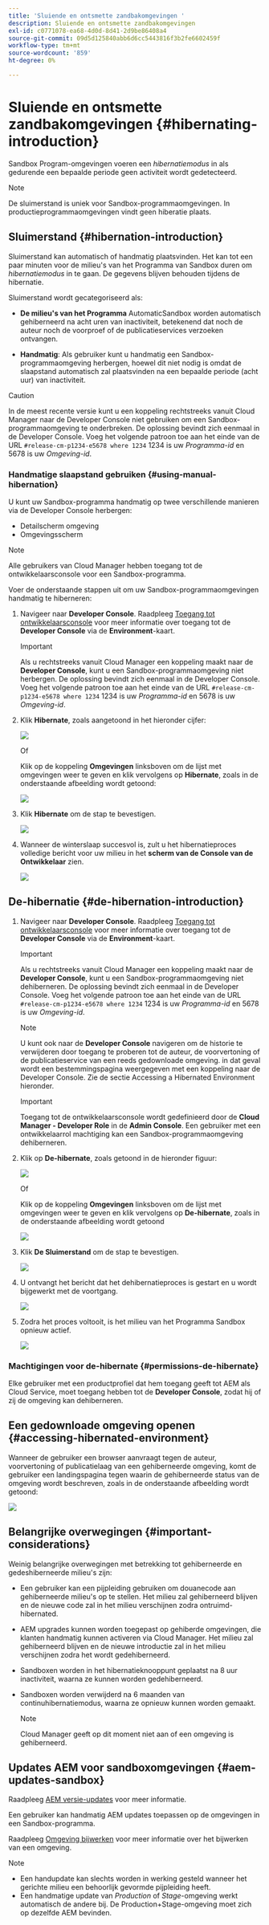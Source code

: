 ```yaml
---
title: 'Sluiende en ontsmette zandbakomgevingen '
description: Sluiende en ontsmette zandbakomgevingen
exl-id: c0771078-ea68-4d0d-8d41-2d9be86408a4
source-git-commit: 09d5d125840abb6d6cc5443816f3b2fe6602459f
workflow-type: tm+mt
source-wordcount: '859'
ht-degree: 0%

---
```


# Sluiende en ontsmette zandbakomgevingen {#hibernating-introduction}

Sandbox Program-omgevingen voeren een *hibernatiemodus* in als gedurende een bepaalde periode geen activiteit wordt gedetecteerd.

>[!NOTE]
>De sluimerstand is uniek voor Sandbox-programmaomgevingen. In productieprogrammaomgevingen vindt geen hiberatie plaats.

## Sluimerstand {#hibernation-introduction}

Sluimerstand kan automatisch of handmatig plaatsvinden. Het kan tot een paar minuten voor de milieu&#39;s van het Programma van Sandbox duren om *hibernatiemodus* in te gaan. De gegevens blijven behouden tijdens de hibernatie.

Sluimerstand wordt gecategoriseerd als:

* **De milieu&#39;s van het Programma**  AutomaticSandbox worden automatisch gehiberneerd na acht uren van inactiviteit, betekenend dat noch de auteur noch de voorproef of de publicatieservices verzoeken ontvangen.

* **Handmatig**: Als gebruiker kunt u handmatig een Sandbox-programmaomgeving herbergen, hoewel dit niet nodig is omdat de slaapstand automatisch zal plaatsvinden na een bepaalde periode (acht uur) van inactiviteit.

>[!CAUTION]
>In de meest recente versie kunt u een koppeling rechtstreeks vanuit Cloud Manager naar de Developer Console niet gebruiken om een Sandbox-programmaomgeving te onderbreken. De oplossing bevindt zich eenmaal in de Developer Console. Voeg het volgende patroon toe aan het einde van de URL `#release-cm-p1234-e5678 where 1234` 1234 is uw *Programma-id* en 5678 is uw *Omgeving-id*.

### Handmatige slaapstand gebruiken {#using-manual-hibernation}

U kunt uw Sandbox-programma handmatig op twee verschillende manieren via de Developer Console herbergen:

* Detailscherm omgeving
* Omgevingsscherm

>[!NOTE]
>Alle gebruikers van Cloud Manager hebben toegang tot de ontwikkelaarsconsole voor een Sandbox-programma.

Voer de onderstaande stappen uit om uw Sandbox-programmaomgevingen handmatig te hiberneren:

1. Navigeer naar **Developer Console**.
Raadpleeg [Toegang tot ontwikkelaarsconsole](/help/implementing/cloud-manager/manage-environments.md#accessing-developer-console) voor meer informatie over toegang tot de **Developer Console** via de **Environment**-kaart.
   >[!IMPORTANT]
   >Als u rechtstreeks vanuit Cloud Manager een koppeling maakt naar de **Developer Console**, kunt u een Sandbox-programmaomgeving niet herbergen. De oplossing bevindt zich eenmaal in de Developer Console. Voeg het volgende patroon toe aan het einde van de URL `#release-cm-p1234-e5678 where 1234` 1234 is uw *Programma-id* en 5678 is uw *Omgeving-id*.

1. Klik **Hibernate**, zoals aangetoond in het hieronder cijfer:

   ![](assets/hibernate-1.png)

   Of

   Klik op de koppeling **Omgevingen** linksboven om de lijst met omgevingen weer te geven en klik vervolgens op **Hibernate**, zoals in de onderstaande afbeelding wordt getoond:

   ![](assets/hibernate-1b.png)

1. Klik **Hibernate** om de stap te bevestigen.

   ![](assets/hibernate-2.png)

1. Wanneer de winterslaap succesvol is, zult u het hibernatieproces volledige bericht voor uw milieu in het **scherm van de Console van de Ontwikkelaar** zien.

   ![](assets/hibernate-4.png)


## De-hibernatie {#de-hibernation-introduction}

1. Navigeer naar **Developer Console**.
Raadpleeg [Toegang tot ontwikkelaarsconsole](/help/implementing/cloud-manager/manage-environments.md#accessing-developer-console) voor meer informatie over toegang tot de **Developer Console** via de **Environment**-kaart.

   >[!IMPORTANT]
   >Als u rechtstreeks vanuit Cloud Manager een koppeling maakt naar de **Developer Console**, kunt u een Sandbox-programmaomgeving niet dehiberneren. De oplossing bevindt zich eenmaal in de Developer Console. Voeg het volgende patroon toe aan het einde van de URL `#release-cm-p1234-e5678 where 1234` 1234 is uw *Programma-id* en 5678 is uw *Omgeving-id*.

   >[!NOTE]
   >U kunt ook naar de **Developer Console** navigeren om de historie te verwijderen door toegang te proberen tot de auteur, de voorvertoning of de publicatieservice van een reeds gedownloade omgeving. in dat geval wordt een bestemmingspagina weergegeven met een koppeling naar de Developer Console. Zie de sectie Accessing a Hibernated Environment hieronder.

   >[!IMPORTANT]
   >Toegang tot de ontwikkelaarsconsole wordt gedefinieerd door de **Cloud Manager - Developer Role** in de **Admin Console**. Een gebruiker met een ontwikkelaarrol machtiging kan een Sandbox-programmaomgeving dehiberneren.

1. Klik op **De-hibernate**, zoals getoond in de hieronder figuur:

   ![](assets/de-hibernation-img1.png)

   Of

   Klik op de koppeling **Omgevingen** linksboven om de lijst met omgevingen weer te geven en klik vervolgens op **De-hibernate**, zoals in de onderstaande afbeelding wordt getoond

   ![](assets/de-hibernate-1b.png)


1. Klik **De Sluimerstand** om de stap te bevestigen.

   ![](assets/de-hibernation-img2.png)

1. U ontvangt het bericht dat het dehibernatieproces is gestart en u wordt bijgewerkt met de voortgang.

   ![](assets/de-hibernation-img3.png)

1. Zodra het proces voltooit, is het milieu van het Programma Sandbox opnieuw actief.

   ![](assets/de-hibernation-img4.png)

### Machtigingen voor de-hibernate {#permissions-de-hibernate}

Elke gebruiker met een productprofiel dat hem toegang geeft tot AEM als Cloud Service, moet toegang hebben tot de **Developer Console**, zodat hij of zij de omgeving kan dehiberneren.

## Een gedownloade omgeving openen {#accessing-hibernated-environment}

Wanneer de gebruiker een browser aanvraagt tegen de auteur, voorvertoning of publicatielaag van een gehiberneerde omgeving, komt de gebruiker een landingspagina tegen waarin de gehiberneerde status van de omgeving wordt beschreven, zoals in de onderstaande afbeelding wordt getoond:

![](assets/de-hibernation-img5.png)

## Belangrijke overwegingen {#important-considerations}

Weinig belangrijke overwegingen met betrekking tot gehiberneerde en gedeshiberneerde milieu&#39;s zijn:

* Een gebruiker kan een pijpleiding gebruiken om douanecode aan gehiberneerde milieu&#39;s op te stellen. Het milieu zal gehiberneerd blijven en de nieuwe code zal in het milieu verschijnen zodra ontruimd-hibernated.

* AEM upgrades kunnen worden toegepast op gehiberde omgevingen, die klanten handmatig kunnen activeren via Cloud Manager. Het milieu zal gehiberneerd blijven en de nieuwe introductie zal in het milieu verschijnen zodra het wordt gedehiberneerd.

* Sandboxen worden in het hibernatieknooppunt geplaatst na 8 uur inactiviteit, waarna ze kunnen worden gedehiberneerd.

* Sandboxen worden verwijderd na 6 maanden van continuhibernatiemodus, waarna ze opnieuw kunnen worden gemaakt.

   >[!NOTE]
   >Cloud Manager geeft op dit moment niet aan of een omgeving is gehiberneerd.

## Updates AEM voor sandboxomgevingen {#aem-updates-sandbox}

Raadpleeg [AEM versie-updates](/help/implementing/deploying/aem-version-updates.md) voor meer informatie.

Een gebruiker kan handmatig AEM updates toepassen op de omgevingen in een Sandbox-programma.

Raadpleeg [Omgeving bijwerken](/help/implementing/cloud-manager/manage-environments.md#updating-dev-environment) voor meer informatie over het bijwerken van een omgeving.

>[!NOTE]
>* Een handupdate kan slechts worden in werking gesteld wanneer het gerichte milieu een behoorlijk gevormde pijpleiding heeft.
>* Een handmatige update van *Production* of *Stage*-omgeving werkt automatisch de andere bij. De Production+Stage-omgeving moet zich op dezelfde AEM bevinden.

